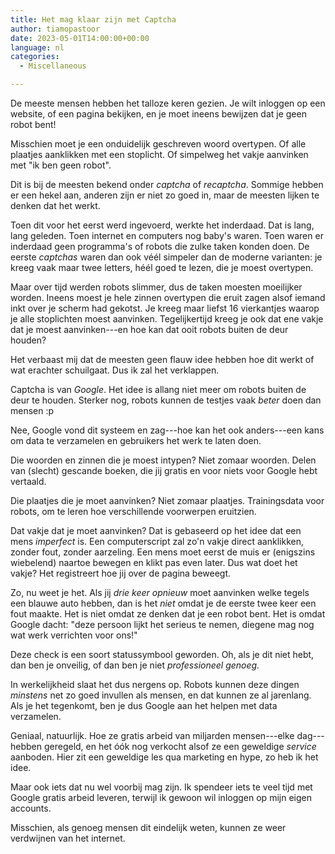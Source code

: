 ```yaml
---
title: Het mag klaar zijn met Captcha
author: tiamopastoor
date: 2023-05-01T14:00:00+00:00
language: nl
categories:
  - Miscellaneous

---
```

De meeste mensen hebben het talloze keren gezien. Je wilt inloggen op een website, of een pagina bekijken, en je moet ineens bewijzen dat je geen robot bent!

Misschien moet je een onduidelijk geschreven woord overtypen. Of alle plaatjes aanklikken met een stoplicht. Of simpelweg het vakje aanvinken met "ik ben geen robot".

Dit is bij de meesten bekend onder _captcha_ of _recaptcha_. Sommige hebben er een hekel aan, anderen zijn er niet zo goed in, maar de meesten lijken te denken dat het werkt.

Toen dit voor het eerst werd ingevoerd, werkte het inderdaad. Dat is lang, lang geleden. Toen internet en computers nog baby's waren. Toen waren er inderdaad geen programma's of robots die zulke taken konden doen. De eerste _captchas_ waren dan ook véél simpeler dan de moderne varianten: je kreeg vaak maar twee letters, héél goed te lezen, die je moest overtypen.

Maar over tijd werden robots slimmer, dus de taken moesten moeilijker worden. Ineens moest je hele zinnen overtypen die eruit zagen alsof iemand inkt over je scherm had gekotst. Je kreeg maar liefst 16 vierkantjes waarop je alle stoplichten moest aanvinken. Tegelijkertijd kreeg je ook dat ene vakje dat je moest aanvinken---en hoe kan dat ooit robots buiten de deur houden?

Het verbaast mij dat de meesten geen flauw idee hebben hoe dit werkt of wat erachter schuilgaat. Dus ik zal het verklappen.

Captcha is van _Google_. Het idee is allang niet meer om robots buiten de deur te houden. Sterker nog, robots kunnen de testjes vaak _beter_ doen dan mensen :p 

Nee, Google vond dit systeem en zag---hoe kan het ook anders---een kans om data te verzamelen en gebruikers het werk te laten doen. 

Die woorden en zinnen die je moest intypen? Niet zomaar woorden. Delen van (slecht) gescande boeken, die jij gratis en voor niets voor Google hebt vertaald.

Die plaatjes die je moet aanvinken? Niet zomaar plaatjes. Trainingsdata voor robots, om te leren hoe verschillende voorwerpen eruitzien.

Dat vakje dat je moet aanvinken? Dat is gebaseerd op het idee dat een mens _imperfect_ is. Een computerscript zal zo'n vakje direct aanklikken, zonder fout, zonder aarzeling. Een mens moet eerst de muis er (enigszins wiebelend) naartoe bewegen en klikt pas even later. Dus wat doet het vakje? Het registreert hoe jij over de pagina beweegt.

Zo, nu weet je het. Als jij _drie keer opnieuw_ moet aanvinken welke tegels een blauwe auto hebben, dan is het _niet_ omdat je de eerste twee keer een fout maakte. Het is niet omdat ze denken dat je een robot bent. Het is omdat Google dacht: "deze persoon lijkt het serieus te nemen, diegene mag nog wat werk verrichten voor ons!"

Deze check is een soort statussymbool geworden. Oh, als je dit niet hebt, dan ben je onveilig, of dan ben je niet _professioneel genoeg._

In werkelijkheid slaat het dus nergens op. Robots kunnen deze dingen _minstens_ net zo goed invullen als mensen, en dat kunnen ze al jarenlang. Als je het tegenkomt, ben je dus Google aan het helpen met data verzamelen.

Geniaal, natuurlijk. Hoe ze gratis arbeid van miljarden mensen---elke dag---hebben geregeld, en het óók nog verkocht alsof ze een geweldige _service_ aanboden. Hier zit een geweldige les qua marketing en hype, zo heb ik het idee.

Maar ook iets dat nu wel voorbij mag zijn. Ik spendeer iets te veel tijd met Google gratis arbeid leveren, terwijl ik gewoon wil inloggen op mijn eigen accounts.

Misschien, als genoeg mensen dit eindelijk weten, kunnen ze weer verdwijnen van het internet.